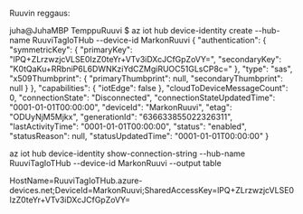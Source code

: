 Ruuvin reggaus:

juha@JuhaMBP TemppuRuuvi $ az iot hub device-identity create --hub-name RuuviTagIoTHub --device-id MarkonRuuvi
{
  "authentication": {
    "symmetricKey": {
      "primaryKey": "lPQ+ZLrzwzjcVLSE0IzZ0teYr+VTv3iDXcJCfGpZoVY=",
      "secondaryKey": "K0tQaKu+RRbniP6L6DWNKziYdCZMgiRUOC51GLsCP8c="
    },
    "type": "sas",
    "x509Thumbprint": {
      "primaryThumbprint": null,
      "secondaryThumbprint": null
    }
  },
  "capabilities": {
    "iotEdge": false
  },
  "cloudToDeviceMessageCount": 0,
  "connectionState": "Disconnected",
  "connectionStateUpdatedTime": "0001-01-01T00:00:00",
  "deviceId": "MarkonRuuvi",
  "etag": "ODUyNjM5Mjkx",
  "generationId": "636633855022326311",
  "lastActivityTime": "0001-01-01T00:00:00",
  "status": "enabled",
  "statusReason": null,
  "statusUpdatedTime": "0001-01-01T00:00:00"
}

az iot hub device-identity show-connection-string --hub-name RuuviTagIoTHub --device-id MarkonRuuvi --output table

HostName=RuuviTagIoTHub.azure-devices.net;DeviceId=MarkonRuuvi;SharedAccessKey=lPQ+ZLrzwzjcVLSE0IzZ0teYr+VTv3iDXcJCfGpZoVY=
